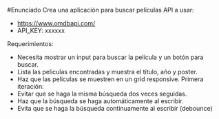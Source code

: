 #Enunciado
Crea una aplicación para buscar películas
API a usar:

- https://www.omdbapi.com/
- API_KEY: xxxxxx

Requerimientos:

- Necesita mostrar un input para buscar la película y un botón para buscar.
- Lista las peliculas encontradas y muestra el titulo, año y poster.
- Haz que las peliculas se muestren en un grid responsive.
  Primera iteración:
- Evitar que se haga la misma búsqueda dos veces seguidas.
- Haz que la búsqueda se haga automáticamente al escribir.
- Evita que se haga la búsqueda continuamente al escribir (debounce)

